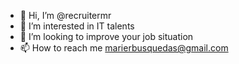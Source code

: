 - 👋 Hi, I’m @recruitermr
- 👀 I’m interested in IT talents
- 💞️ I’m looking to improve your job situation
- 📫 How to reach me marierbusquedas@gmail.com

<!---
recruitermr/recruitermr is a ✨ special ✨ repository because its `README.md` (this file) appears on your GitHub profile.
You can click the Preview link to take a look at your changes.
--->
